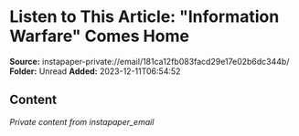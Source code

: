 # Listen to This Article: "Information Warfare" Comes Home

**Source:** instapaper-private://email/181ca12fb083facd29e17e02b6dc344b/
**Folder:** Unread
**Added:** 2023-12-11T06:54:52




## Content
*Private content from instapaper_email*
